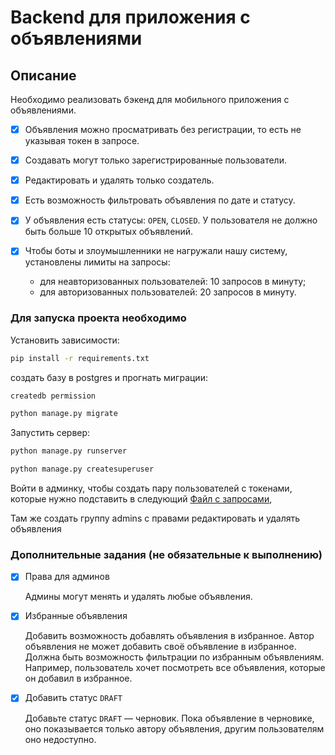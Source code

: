 # Backend для приложения с объявлениями

## Описание

Необходимо реализовать бэкенд для мобильного приложения с объявлениями. 

- [x] Объявления можно просматривать без регистрации, то есть не указывая токен в запросе. 

- [x] Создавать могут только зарегистрированные пользователи.

- [x] Редактировать и удалять только создатель.

- [x] Есть возможность фильтровать объявления по дате и статусу.

- [x] У объявления есть статусы: `OPEN`, `CLOSED`. У пользователя не должно быть больше 10 открытых объявлений.

- [x] Чтобы боты и злоумышленники не нагружали нашу систему, установлены лимиты на запросы:

  - для неавторизованных пользователей: 10 запросов в минуту;
  - для авторизованных пользователей: 20 запросов в минуту.

### Для запуска проекта необходимо

Установить зависимости:

```bash
pip install -r requirements.txt
```

 создать базу в postgres и прогнать миграции:

```bash
createdb permission
```

```bash
python manage.py migrate
```

Запустить сервер:

```bash
python manage.py runserver
```


```bash
python manage.py createsuperuser
```

Войти в админку, чтобы создать пару пользователей с токенами, которые нужно подставить в следующий [Файл с запросами](requests-examples.http),
 
Там же создать группу admins с правами редактировать и удалять объявления

### Дополнительные задания (не обязательные к выполнению)

- [x] Права для админов

  Админы могут менять и удалять любые объявления. 


- [x] Избранные объявления

  Добавить возможность добавлять объявления в избранное. Автор объявления не может добавить своё объявление в избранное. Должна быть возможность фильтрации по избранным объявлениям. Например, пользователь хочет посмотреть все объявления, которые он добавил в избранное.

- [x] Добавить статус `DRAFT`

  Добавьте статус `DRAFT` — черновик. Пока объявление в черновике, оно показывается только автору объявления, другим пользователям оно недоступно.


